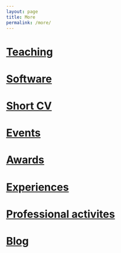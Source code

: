 ```yaml
---
layout: page
title: More
permalink: /more/
---
```


# <a href="{{site.baseurl}}/more/teaching"> Teaching </a>
# <a href="{{site.baseurl}}/more/software"> Software </a>
# <a href="{{site.baseurl}}/more/short-cv"> Short CV </a>
# <a href="{{site.baseurl}}/more/events"> Events </a>
# <a href="{{site.baseurl}}/more/awards"> Awards </a>
# <a href="{{site.baseurl}}/more/experiences"> Experiences </a>
# <a href="{{site.baseurl}}/more/professional-activities"> Professional activites </a>
# <a href="{{site.baseurl}}/more/blog"> Blog </a>

